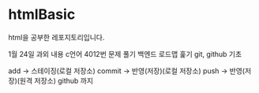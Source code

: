 # htmlBasic
html을 공부한 레포지토리입니다.

1월 24일 과외 내용
c언어 4012번 문제 풀기
백엔드 로드맵 훑기 
git, github 기초

add -> 스테이징(로컬 저장소)
commit -> 반영(저장)(로컬 저장소)
push -> 반영(저장)(원격 저장소) github 까지